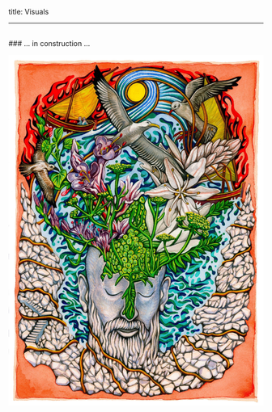 title: Visuals

---
<br>
### ... in  construction ...


<p align="center">
  <img src="../images/IKPoster1b.jpg" width="1000">
</p>
